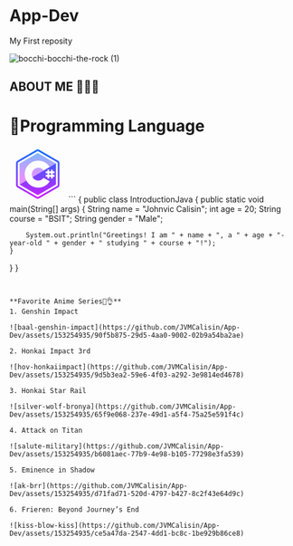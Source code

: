 # App-Dev
My First reposity


![bocchi-bocchi-the-rock (1)](https://github.com/JVMCalisin/App-Dev/assets/153254935/e2c1358d-b8fb-4a47-abca-e0ca06c392ec)

## ABOUT ME 🙋‍♂️🧡
# 🧰Programming Language
<svg xmlns="http://www.w3.org/2000/svg" x="0px" y="0px" width="100" height="100" viewBox="0 0 64 64">
<linearGradient id="dFMIpH0DLBLP_Mye2ctJMa_Fycm8TUhWmFU_gr1" x1="15.25" x2="15.25" y1="31.296" y2="15.385" gradientTransform="matrix(1 0 0 -1 0 64)" gradientUnits="userSpaceOnUse"><stop offset="0" stop-color="#8ab4ff"></stop><stop offset=".699" stop-color="#e492ff"></stop></linearGradient><path fill="url(#dFMIpH0DLBLP_Mye2ctJMa_Fycm8TUhWmFU_gr1)" d="M19.09,39.37c0,0.01,0.01,0.01,0.01,0.02l-7.7,4.5L19.09,39.37z"></path><linearGradient id="dFMIpH0DLBLP_Mye2ctJMb_Fycm8TUhWmFU_gr2" x1="15.25" x2="15.25" y1="33.329" y2="20.11" gradientTransform="matrix(1 0 0 -1 0 64)" gradientUnits="userSpaceOnUse"><stop offset="0" stop-color="#8ab4ff"></stop><stop offset=".699" stop-color="#e492ff"></stop></linearGradient><path fill="url(#dFMIpH0DLBLP_Mye2ctJMb_Fycm8TUhWmFU_gr2)" d="M19.09,39.37c0,0.01,0.01,0.01,0.01,0.02	l-7.7,4.5L19.09,39.37z"></path><linearGradient id="dFMIpH0DLBLP_Mye2ctJMc_Fycm8TUhWmFU_gr3" x1="31.87" x2="31.87" y1="10.7" y2="35.152" gradientUnits="userSpaceOnUse"><stop offset="0" stop-color="#8ab4ff"></stop><stop offset="1" stop-color="#e492ff"></stop></linearGradient><path fill="url(#dFMIpH0DLBLP_Mye2ctJMc_Fycm8TUhWmFU_gr3)" d="M32,8.21l-20.6,11.9v23.78l7.69-4.52	c-1.18-2.17-1.85-4.65-1.85-7.3c0-2.88,0.8-5.56,2.18-7.87c2.68-4.46,7.57-7.46,13.15-7.46c5.27,0,10.11,2.67,12.94,7.12l-0.39,0.24	l-6.57,3.87c-1.35-1.99-3.57-3.16-5.98-3.16c-2.62,0-4.91,1.39-6.19,3.47c-0.68,1.11-1.07,2.4-1.07,3.79c0,1.16,0.27,2.25,0.75,3.22	l6.13-3.6h0.01l0.04,0.02l20.1-11.75L32,8.21z"></path><linearGradient id="dFMIpH0DLBLP_Mye2ctJMd_Fycm8TUhWmFU_gr4" x1="32" x2="32" y1="8.058" y2="57.784" gradientUnits="userSpaceOnUse"><stop offset="0" stop-color="#1a6dff"></stop><stop offset="1" stop-color="#c822ff"></stop></linearGradient><path fill="url(#dFMIpH0DLBLP_Mye2ctJMd_Fycm8TUhWmFU_gr4)" d="M32.24,31.71l-6.17,3.6	c1.19,2.38,3.66,4.02,6.5,4.02c2.382,0,4.553-1.156,5.911-3.063l7.076,3.931C42.76,44.666,37.897,47.4,32.57,47.4	c-5.8,0-10.87-3.24-13.47-8.01l-7.7,4.5L32,55.79l20.6-11.9v-0.22V20.11l-0.26-0.15L32.24,31.71z M51,31h-2v2h2v2h-2v2h-2v-2h-2v2	h-2v-2h-2v-2h2v-2h-2v-2h2v-2h2v2h2v-2h2v2h2V31z M45,31h2v2h-2V31z M55.1,16.93L33.5,4.46c-0.93-0.53-2.07-0.53-3,0L8.9,16.93	c-0.92,0.54-1.5,1.53-1.5,2.6v24.94c0,1.07,0.58,2.06,1.5,2.6l21.6,12.47c0.93,0.53,2.07,0.53,3,0l21.6-12.47	c0.92-0.54,1.5-1.53,1.5-2.6V19.53C56.6,18.46,56.02,17.47,55.1,16.93z M54.6,44.47c0,0.36-0.19,0.69-0.5,0.87L32.5,57.81	c-0.31,0.17-0.69,0.17-1,0L9.9,45.34c-0.31-0.18-0.5-0.51-0.5-0.87V19.53c0-0.36,0.19-0.69,0.5-0.87L31.5,6.19	c0.31-0.17,0.69-0.17,1,0l21.6,12.47c0.31,0.18,0.5,0.51,0.5,0.87V44.47z"></path>
</svg>
```
{
public class IntroductionJava {
    public static void main(String[] args) {
        String name = "Johnvic Calisin";
        int age = 20;
        String course = "BSIT";
        String gender = "Male";

        System.out.println("Greetings! I am " + name + ", a " + age + "-year-old " + gender + " studying " + course + "!");
    }
}
}
```


**Favorite Anime Series🧡👌**
1. Genshin Impact

![baal-genshin-impact](https://github.com/JVMCalisin/App-Dev/assets/153254935/90f5b875-29d5-4aa0-9002-02b9a54ba2ae)

2. Honkai Impact 3rd

![hov-honkaiimpact](https://github.com/JVMCalisin/App-Dev/assets/153254935/9d5b3ea2-59e6-4f03-a292-3e9814ed4678)

3. Honkai Star Rail

![silver-wolf-bronya](https://github.com/JVMCalisin/App-Dev/assets/153254935/65f9e068-237e-49d1-a5f4-75a25e591f4c)

4. Attack on Titan

![salute-military](https://github.com/JVMCalisin/App-Dev/assets/153254935/b6081aec-77b9-4e98-b105-77298e3fa539)

5. Eminence in Shadow
   
![ak-brr](https://github.com/JVMCalisin/App-Dev/assets/153254935/d71fad71-520d-4797-b427-8c2f43e64d9c)

6. Frieren: Beyond Journey’s End
    
![kiss-blow-kiss](https://github.com/JVMCalisin/App-Dev/assets/153254935/ce5a47da-2547-4dd1-bc8c-1be929b86ce8)


